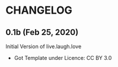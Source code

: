 # CHANGELOG

## 0.1b (Feb 25, 2020)

Initial Version of live.laugh.love
- Got Template under Licence: CC BY 3.0